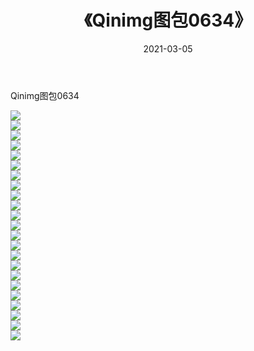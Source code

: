﻿---
layout: post
title:  《Qinimg图包0634》
date:   2021-03-05
img: http://imgx.orgx.ga/Qinimg图包/Qinimg图包0634/000.jpg
categories: [美女, 清纯, 唯美]
---

Qinimg图包0634

 ![](http://imgx.orgx.ga/Qinimg图包/Qinimg图包0634/001.jpg) <br>![](http://imgx.orgx.ga/Qinimg图包/Qinimg图包0634/002.jpg) <br>![](http://imgx.orgx.ga/Qinimg图包/Qinimg图包0634/003.jpg) <br>![](http://imgx.orgx.ga/Qinimg图包/Qinimg图包0634/004.jpg) <br>![](http://imgx.orgx.ga/Qinimg图包/Qinimg图包0634/005.jpg) <br>![](http://imgx.orgx.ga/Qinimg图包/Qinimg图包0634/006.jpg) <br>![](http://imgx.orgx.ga/Qinimg图包/Qinimg图包0634/007.jpg) <br>![](http://imgx.orgx.ga/Qinimg图包/Qinimg图包0634/008.jpg) <br>![](http://imgx.orgx.ga/Qinimg图包/Qinimg图包0634/009.jpg) <br>![](http://imgx.orgx.ga/Qinimg图包/Qinimg图包0634/010.jpg) <br>![](http://imgx.orgx.ga/Qinimg图包/Qinimg图包0634/011.jpg) <br>![](http://imgx.orgx.ga/Qinimg图包/Qinimg图包0634/012.jpg) <br>![](http://imgx.orgx.ga/Qinimg图包/Qinimg图包0634/013.jpg) <br>![](http://imgx.orgx.ga/Qinimg图包/Qinimg图包0634/014.jpg) <br>![](http://imgx.orgx.ga/Qinimg图包/Qinimg图包0634/015.jpg) <br>![](http://imgx.orgx.ga/Qinimg图包/Qinimg图包0634/016.jpg) <br>![](http://imgx.orgx.ga/Qinimg图包/Qinimg图包0634/017.jpg) <br>![](http://imgx.orgx.ga/Qinimg图包/Qinimg图包0634/018.jpg) <br>![](http://imgx.orgx.ga/Qinimg图包/Qinimg图包0634/019.jpg) <br>![](http://imgx.orgx.ga/Qinimg图包/Qinimg图包0634/020.jpg) <br>![](http://imgx.orgx.ga/Qinimg图包/Qinimg图包0634/021.jpg) <br>![](http://imgx.orgx.ga/Qinimg图包/Qinimg图包0634/022.jpg) <br>![](http://imgx.orgx.ga/Qinimg图包/Qinimg图包0634/023.jpg) <br>